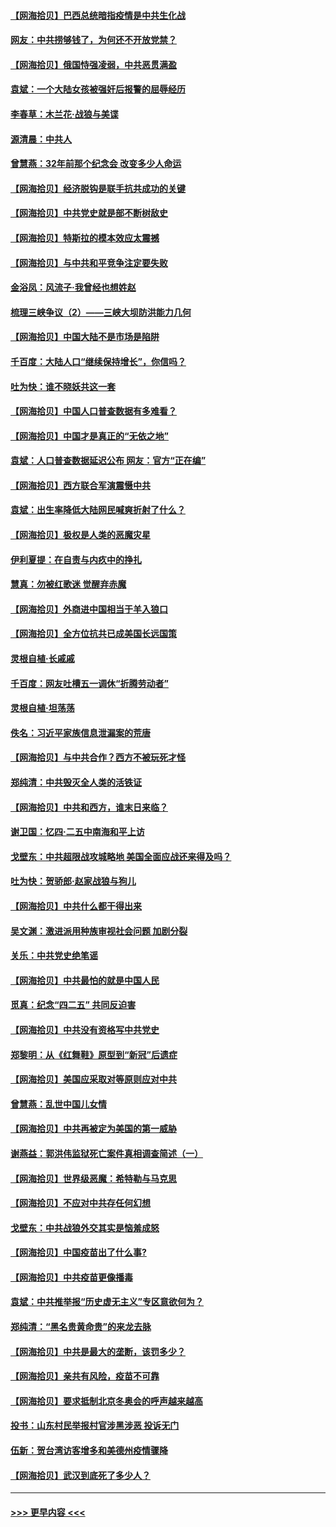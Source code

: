 #### [【网海拾贝】巴西总统暗指疫情是中共生化战](../pages/nsc993/n12938999.md?t=05121251) 
#### [网友：中共捞够钱了，为何还不开放党禁？](../pages/nsc993/n12938952.md?t=05121251) 
#### [【网海拾贝】俄国恃强凌弱，中共恶贯满盈](../pages/nsc993/n12936626.md?t=05121251) 
#### [袁斌：一个大陆女孩被强奸后报警的屈辱经历](../pages/nsc993/n12936547.md?t=05121251) 
#### [李春草：木兰花·战狼与美谍](../pages/nsc993/n12935995.md?t=05121251) 
#### [源清晨：中共人](../pages/nsc993/n12935589.md?t=05121251) 
#### [曾慧燕：32年前那个纪念会 改变多少人命运](../pages/nsc993/n12934233.md?t=05121251) 
#### [【网海拾贝】经济脱钩是联手抗共成功的关键](../pages/nsc993/n12934176.md?t=05121251) 
#### [【网海拾贝】中共党史就是部不断树敌史](../pages/nsc993/n12932844.md?t=05121251) 
#### [【网海拾贝】特斯拉的模本效应太震撼](../pages/nsc993/n12925626.md?t=05121251) 
#### [【网海拾贝】与中共和平竞争注定要失败](../pages/nsc993/n12923326.md?t=05121251) 
#### [金浴凤：风流子‧我曾经也想姓赵](../pages/nsc993/n12920911.md?t=05121251) 
#### [梳理三峡争议（2）——三峡大坝防洪能力几何](../pages/nsc993/n12920173.md?t=05121251) 
#### [【网海拾贝】中国大陆不是市场是陷阱](../pages/nsc993/n12920143.md?t=05121251) 
#### [千百度：大陆人口“继续保持增长”，你信吗？](../pages/nsc993/n12918946.md?t=05121251) 
#### [吐为快：谁不晓妖共这一套](../pages/nsc993/n12918941.md?t=05121251) 
#### [【网海拾贝】中国人口普查数据有多难看？](../pages/nsc993/n12917822.md?t=05121251) 
#### [【网海拾贝】中国才是真正的“无依之地”](../pages/nsc993/n12915845.md?t=05121251) 
#### [袁斌：人口普查数据延迟公布 网友：官方“正在编”](../pages/nsc993/n12915748.md?t=05121251) 
#### [【网海拾贝】西方联合军演震慑中共](../pages/nsc993/n12913466.md?t=05121251) 
#### [袁斌：出生率降低大陆网民喊爽折射了什么？](../pages/nsc993/n12913365.md?t=05121251) 
#### [【网海拾贝】极权是人类的恶魔灾星](../pages/nsc993/n12910697.md?t=05121251) 
#### [伊利夏提：在自责与内疚中的挣扎](../pages/nsc993/n12910493.md?t=05121251) 
#### [慧真：勿被红歌迷 觉醒弃赤魔](../pages/nsc993/n12910485.md?t=05121251) 
#### [【网海拾贝】外商进中国相当于羊入狼口](../pages/nsc993/n12908274.md?t=05121251) 
#### [【网海拾贝】全方位抗共已成美国长远国策](../pages/nsc993/n12906878.md?t=05121251) 
#### [灵根自植‧长戚戚](../pages/nsc993/n12905585.md?t=05121251) 
#### [千百度：网友吐槽五一调休“折腾劳动者”](../pages/nsc993/n12905934.md?t=05121251) 
#### [灵根自植‧坦荡荡](../pages/nsc993/n12905562.md?t=05121251) 
#### [佚名：习近平家族信息泄漏案的荒唐](../pages/nsc993/n12904705.md?t=05121251) 
#### [【网海拾贝】与中共合作？西方不被玩死才怪](../pages/nsc993/n12903873.md?t=05121251) 
#### [郑纯清：中共毁灭全人类的活铁证](../pages/nsc993/n12903785.md?t=05121251) 
#### [【网海拾贝】中共和西方，谁末日来临？](../pages/nsc993/n12903482.md?t=05121251) 
#### [谢卫国：忆四‧二五中南海和平上访](../pages/nsc993/n12902192.md?t=05121251) 
#### [戈壁东：中共超限战攻城略地 美国全面应战还来得及吗？](../pages/nsc993/n12902297.md?t=05121251) 
#### [吐为快：贺骄郎‧赵家战狼与狗儿](../pages/nsc993/n12902280.md?t=05121251) 
#### [【网海拾贝】中共什么都干得出来](../pages/nsc993/n12897500.md?t=05121251) 
#### [吴文渊：激进派用种族审视社会问题 加剧分裂](../pages/nsc993/n12893881.md?t=05121251) 
#### [关乐：中共党史绝笔谣](../pages/nsc993/n12897270.md?t=05121251) 
#### [【网海拾贝】中共最怕的就是中国人民](../pages/nsc993/n12894705.md?t=05121251) 
#### [觅真：纪念“四二五” 共同反迫害](../pages/nsc993/n12894553.md?t=05121251) 
#### [【网海拾贝】中共没有资格写中共党史](../pages/nsc993/n12892231.md?t=05121251) 
#### [郑黎明：从《红舞鞋》原型到“新冠”后遗症](../pages/nsc993/n12890469.md?t=05121251) 
#### [【网海拾贝】美国应采取对等原则应对中共](../pages/nsc993/n12889176.md?t=05121251) 
#### [曾慧燕：乱世中国儿女情](../pages/nsc993/n12887931.md?t=05121251) 
#### [【网海拾贝】中共再被定为美国的第一威胁](../pages/nsc993/n12887580.md?t=05121251) 
#### [谢燕益：郭洪伟监狱死亡案件真相调查简述（一）](../pages/nsc993/n12885648.md?t=05121251) 
#### [【网海拾贝】世界级恶魔：希特勒与马克思](../pages/nsc993/n12884062.md?t=05121251) 
#### [【网海拾贝】不应对中共存任何幻想](../pages/nsc993/n12881460.md?t=05121251) 
#### [戈壁东：中共战狼外交其实是恼羞成怒](../pages/nsc993/n12880392.md?t=05121251) 
#### [【网海拾贝】中国疫苗出了什么事?](../pages/nsc993/n12879124.md?t=05121251) 
#### [【网海拾贝】中共疫苗更像播毒](../pages/nsc993/n12876631.md?t=05121251) 
#### [袁斌：中共推举报“历史虚无主义”专区意欲何为？](../pages/nsc993/n12876530.md?t=05121251) 
#### [郑纯清：“黑名贵黄命贵”的来龙去脉](../pages/nsc993/n12875589.md?t=05121251) 
#### [【网海拾贝】中共是最大的垄断，该罚多少？](../pages/nsc993/n12874006.md?t=05121251) 
#### [【网海拾贝】亲共有风险，疫苗不可靠](../pages/nsc993/n12872224.md?t=05121251) 
#### [【网海拾贝】要求抵制北京冬奥会的呼声越来越高](../pages/nsc993/n12868962.md?t=05121251) 
#### [投书：山东村民举报村官涉黑涉恶 投诉无门](../pages/nsc993/n12869726.md?t=05121251) 
#### [伍新：贺台湾访客增多和美德州疫情骤降](../pages/nsc993/n12865651.md?t=05121251) 
#### [【网海拾贝】武汉到底死了多少人？](../pages/nsc993/n12863707.md?t=05121251) 

----
#### [ >>> 更早内容 <<< ](../indexes/nsc993-earlier.md)
